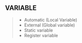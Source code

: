 ## VARIABLE

> - Automatic (Local Variable)
> - External (Global variable)
> - Static variable
> - Register variable

